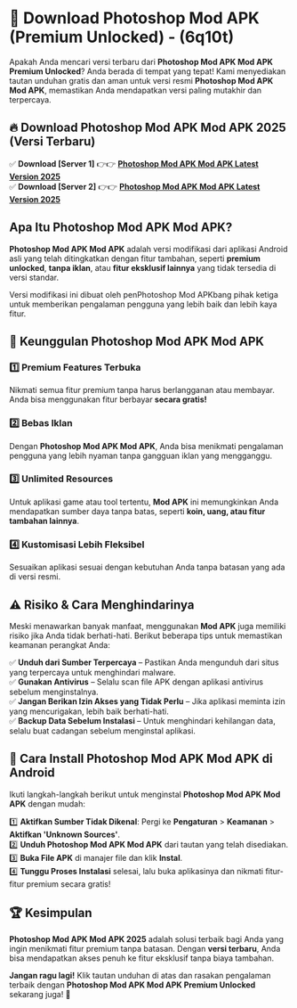 

# 🎯 Download Photoshop Mod APK (Premium Unlocked) -  (6q10t) 

Apakah Anda mencari versi terbaru dari **Photoshop Mod APK Mod APK Premium Unlocked**? Anda berada di tempat yang tepat! Kami menyediakan tautan unduhan gratis dan aman untuk versi resmi **Photoshop Mod APK Mod APK**, memastikan Anda mendapatkan versi paling mutakhir dan terpercaya.

## 🔥 Download Photoshop Mod APK Mod APK 2025 (Versi Terbaru)

✅ **Download [Server 1]** 👉👉 [**Photoshop Mod APK Mod APK Latest Version 2025**](https://apkcomod.com?title=Photoshop_Mod_APK)  
✅ **Download [Server 2]** 👉👉 [**Photoshop Mod APK Mod APK Latest Version 2025**](https://apkcomod.com?title=Photoshop_Mod_APK)  

## Apa Itu Photoshop Mod APK Mod APK?

**Photoshop Mod APK Mod APK** adalah versi modifikasi dari aplikasi Android asli yang telah ditingkatkan dengan fitur tambahan, seperti **premium unlocked**, **tanpa iklan**, atau **fitur eksklusif lainnya** yang tidak tersedia di versi standar.

Versi modifikasi ini dibuat oleh penPhotoshop Mod APKbang pihak ketiga untuk memberikan pengalaman pengguna yang lebih baik dan lebih kaya fitur.

## 🎯 Keunggulan Photoshop Mod APK Mod APK

### 1️⃣ Premium Features Terbuka
Nikmati semua fitur premium tanpa harus berlangganan atau membayar. Anda bisa menggunakan fitur berbayar **secara gratis!**

### 2️⃣ Bebas Iklan
Dengan **Photoshop Mod APK Mod APK**, Anda bisa menikmati pengalaman pengguna yang lebih nyaman tanpa gangguan iklan yang mengganggu.

### 3️⃣ Unlimited Resources
Untuk aplikasi game atau tool tertentu, **Mod APK** ini memungkinkan Anda mendapatkan sumber daya tanpa batas, seperti **koin, uang, atau fitur tambahan lainnya**.

### 4️⃣ Kustomisasi Lebih Fleksibel
Sesuaikan aplikasi sesuai dengan kebutuhan Anda tanpa batasan yang ada di versi resmi.

## ⚠️ Risiko & Cara Menghindarinya

Meski menawarkan banyak manfaat, menggunakan **Mod APK** juga memiliki risiko jika Anda tidak berhati-hati. Berikut beberapa tips untuk memastikan keamanan perangkat Anda:

✅ **Unduh dari Sumber Terpercaya** – Pastikan Anda mengunduh dari situs yang terpercaya untuk menghindari malware.  
✅ **Gunakan Antivirus** – Selalu scan file APK dengan aplikasi antivirus sebelum menginstalnya.  
✅ **Jangan Berikan Izin Akses yang Tidak Perlu** – Jika aplikasi meminta izin yang mencurigakan, lebih baik berhati-hati.  
✅ **Backup Data Sebelum Instalasi** – Untuk menghindari kehilangan data, selalu buat cadangan sebelum menginstal aplikasi.

## 📌 Cara Install Photoshop Mod APK Mod APK di Android

Ikuti langkah-langkah berikut untuk menginstal **Photoshop Mod APK Mod APK** dengan mudah:

1️⃣ **Aktifkan Sumber Tidak Dikenal**: Pergi ke **Pengaturan** > **Keamanan** > **Aktifkan 'Unknown Sources'**.  
2️⃣ **Unduh Photoshop Mod APK Mod APK** dari tautan yang telah disediakan.  
3️⃣ **Buka File APK** di manajer file dan klik **Instal**.  
4️⃣ **Tunggu Proses Instalasi** selesai, lalu buka aplikasinya dan nikmati fitur-fitur premium secara gratis!

## 🏆 Kesimpulan

**Photoshop Mod APK Mod APK 2025** adalah solusi terbaik bagi Anda yang ingin menikmati fitur premium tanpa batasan. Dengan **versi terbaru**, Anda bisa mendapatkan akses penuh ke fitur eksklusif tanpa biaya tambahan.

**Jangan ragu lagi!** Klik tautan unduhan di atas dan rasakan pengalaman terbaik dengan **Photoshop Mod APK Mod APK Premium Unlocked** sekarang juga! 🚀

